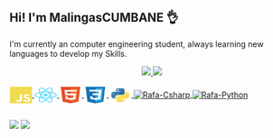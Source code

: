 ## Hi! I'm MalingasCUMBANE 👌



I'm currently an computer engineering student, always learning new languages to develop my Skills.



<div align="center">
  <a href="https://github.com/EACUAMBA">
  <img height="150em" src="https://github-readme-stats.vercel.app/api?username=EACUAMBA&show_icons=true&theme=dracula&include_all_commits=true&count_private=true"/>
  <img height="150em" src="https://github-readme-stats.vercel.app/api/top-langs/?username=EACUAMBA&layout=compact&langs_count=7&theme=dracula"/>
</div>

<div style="display: inline_block"><br>
  <img align="center" alt="Rafa-Js" height="30" width="40" src="https://raw.githubusercontent.com/devicons/devicon/master/icons/javascript/javascript-plain.svg">

  
  <img align="center" alt="Rafa-React" height="30" width="40" src="https://raw.githubusercontent.com/devicons/devicon/master/icons/react/react-original.svg">
  <img align="center" alt="Rafa-HTML" height="30" width="40" src="https://raw.githubusercontent.com/devicons/devicon/master/icons/html5/html5-original.svg">
  <img align="center" alt="Rafa-CSS" height="30" width="40" src="https://raw.githubusercontent.com/devicons/devicon/master/icons/css3/css3-original.svg">
  <img align="center" alt="Rafa-Python" height="30" width="40" src="https://raw.githubusercontent.com/devicons/devicon/master/icons/python/python-original.svg">
  <img align="center" alt="Rafa-Csharp" height="30" width="40" src="https://cdn.jsdelivr.net/gh/devicons/devicon/icons/django/django-plain.svg">
  <img align="center" alt="Rafa-Python" height="30" width="40" src="https://cdn.jsdelivr.net/gh/devicons/devicon/icons/java/java-original.svg">
</div>

##

<div>
  <a href = "mailto:malingascumbane1@gmail.com"><img src="https://img.shields.io/badge/-Gmail-%23333?style=for-the-badge&logo=gmail&logoColor=white" target="_blank"></a>
  <a href="https://www.linkedin.com/in/malingas-cumbane-96a484190/" target="_blank"><img src="https://img.shields.io/badge/-LinkedIn-%230077B5?style=for-the-badge&logo=linkedin&logoColor=white" target="_blank"></a> 
<div/>

<!-- ##
-------------------------------------
Olá 👌 eu Sou Malingas Cumbane

[![Instagram](https://img.shields.io/badge/Instagram-E4405F?style=for-the-badge&logo=instagram&logoColor=white)](https://instagram.com/malingas12/)

[![Instagram](https://img.shields.io/badge/Instagram-E4405F?style=for-the-badge&logo=instagram&logoColor=white)](https://instagram.com/integration_mz)

[![Facebook](https://img.shields.io/badge/Facebook-1877F2?style=for-the-badge&logo=facebook&logoColor=white)](https://facebook.com/malingas.cumbane/)

[![Linkedin](https://img.shields.io/badge/LinkedIn-0077B5?style=for-the-badge&logo=linkedin&logoColor=white)](https://www.linkedin.com/in/malingas-cumbane-96a484190/)

![ReactJS](https://img.shields.io/badge/React-20232A?style=for-the-badge&logo=react&logoColor=61DAFB)

![Django](https://img.shields.io/badge/Django-092E20?style=for-the-badge&logo=django&logoColor=white)

![Java](https://img.shields.io/badge/Java-ED8B00?style=for-the-badge&logo=java&logoColor=white)

![Python](https://img.shields.io/badge/Python-3776AB?style=for-the-badge&logo=python&logoColor=white)

[![C](https://img.shields.io/badge/LinkedIn-0077B5?style=for-the-badge&logo=linkedin&logoColor=white)](https://www.linkedin.com/in/malingas-cumbane-96a484190/)

[![C++](https://img.shields.io/badge/LinkedIn-0077B5?style=for-the-badge&logo=linkedin&logoColor=white)](https://www.linkedin.com/in/malingas-cumbane-96a484190/)

![HTML](https://img.shields.io/badge/HTML-239120?style=for-the-badge&logo=html5&logoColor=white)

![CSS3](https://img.shields.io/badge/CSS-239120?&style=for-the-badge&logo=css3&logoColor=white) -->
